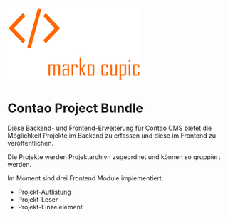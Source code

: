 ![Alt text](docs/logo.png?raw=true "logo")


# Contao Project Bundle
Diese Backend- und Frontend-Erweiterung für Contao CMS bietet die Möglichkeit Projekte im Backend zu erfassen und diese im Frontend zu veröffentlichen.

Die Projekte werden Projektarchivn zugeordnet und können so gruppiert werden.

Im Moment sind drei Frontend Module implementiert.
- Projekt-Auflistung
- Projekt-Leser
- Projekt-Einzelelement
